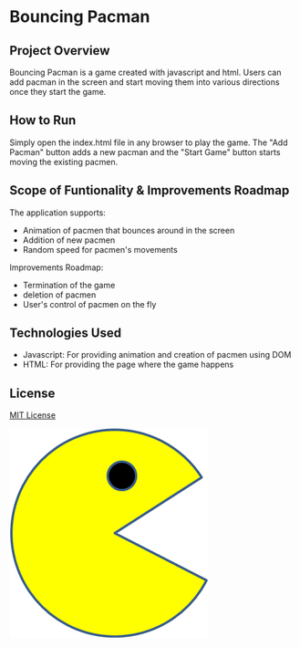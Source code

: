 # Bouncing Pacman

## Project Overview

Bouncing Pacman is a game created with javascript and html. Users can add pacman in the screen and start moving them into various directions once they start the game. 

## How to Run 
Simply open the index.html file in any browser to play the game. The "Add Pacman" button adds a new pacman and the "Start Game" button starts moving the existing pacmen.


## Scope of Funtionality & Improvements Roadmap

The application supports:
 - Animation of pacmen that bounces around in the screen
 - Addition of new pacmen
 - Random speed for pacmen's movements

Improvements Roadmap:
 - Termination of the game
 - deletion of pacmen
 - User's control of pacmen on the fly

## Technologies Used
 
 - Javascript: For providing animation and creation of pacmen using DOM
 - HTML: For providing the page where the game happens

## License
[MIT License](LICENSE)


<img src="PacMan1.png">
